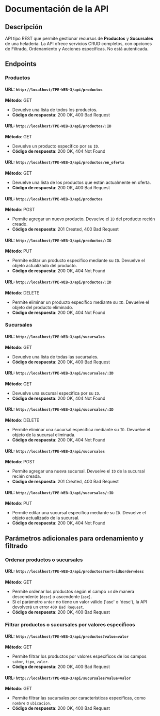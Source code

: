 # Documentación de la API

## Descripción

API tipo REST que permite gestionar recursos de **Productos** y **Sucursales** de una heladería. La API ofrece servicios CRUD completos, con opciones de Filtrado, Ordenamiento y Acciones específicas. No está autenticada.

## Endpoints

### Productos

#### URL: `http://localhost/TPE-WEB-3/api/productos`

**Método**: GET

- Devuelve una lista de todos los productos.
- **Código de respuesta**: 200 OK, 400 Bad Request

#### URL: `http://localhost/TPE-WEB-3/api/productos/:ID`

**Método**: GET

- Devuelve un producto específico por su `ID`.
- **Código de respuesta**: 200 OK, 404 Not Found

#### URL: `http://localhost/TPE-WEB-3/api/productos/en_oferta`

**Método**: GET

- Devuelve una lista de los productos que están actualmente en oferta.
- **Código de respuesta**: 200 OK, 400 Bad Request

#### URL: `http://localhost/TPE-WEB-3/api/productos`

**Método**: POST

- Permite agregar un nuevo producto. Devuelve el `ID` del producto recién creado.
- **Código de respuesta**: 201 Created, 400 Bad Request

#### URL: `http://localhost/TPE-WEB-3/api/productos/:ID`

**Método**: PUT

- Permite editar un producto específico mediante su `ID`. Devuelve el objeto actualizado del producto.
- **Código de respuesta**: 200 OK, 404 Not Found

#### URL: `http://localhost/TPE-WEB-3/api/productos/:ID`

**Método**: DELETE

- Permite eliminar un producto específico mediante su `ID`. Devuelve el objeto del producto eliminado.
- **Código de respuesta**: 200 OK, 404 Not Found

### Sucursales

#### URL: `http://localhost/TPE-WEB-3/api/sucursales`

**Método**: GET

- Devuelve una lista de todas las sucursales.
- **Código de respuesta**: 200 OK, 400 Bad Request

#### URL: `http://localhost/TPE-WEB-3/api/sucursales/:ID`

**Método**: GET

- Devuelve una sucursal específica por su `ID`.
- **Código de respuesta**: 200 OK, 404 Not Found

#### URL: `http://localhost/TPE-WEB-3/api/sucursales/:ID`

**Método**: DELETE

- Permite eliminar una sucursal específica mediante su `ID`. Devuelve el objeto de la sucursal eliminada.
- **Código de respuesta**: 200 OK, 404 Not Found

#### URL: `http://localhost/TPE-WEB-3/api/sucursales`

**Método**: POST

- Permite agregar una nueva sucursal. Devuelve el `ID` de la sucursal recién creada.
- **Código de respuesta**: 201 Created, 400 Bad Request

#### URL: `http://localhost/TPE-WEB-3/api/sucursales/:ID`

**Método**: PUT

- Permite editar una sucursal específica mediante su `ID`. Devuelve el objeto actualizado de la sucursal.
- **Código de respuesta**: 200 OK, 404 Not Found

## Parámetros adicionales para ordenamiento y filtrado

### Ordenar productos o sucursales

#### URL: `http://localhost/TPE-WEB-3/api/productos?sort=id&order=desc`

**Método**: GET

- Permite ordenar los productos según el campo `id` de manera descendente (`desc`) o ascendente (`asc`).
- Si el parámetro `order` no tiene un valor válido ('asc' o 'desc'), la API devolverá un error `400 Bad Request`.
- **Código de respuesta**: 200 OK, 400 Bad Request

### Filtrar productos o sucursales por valores específicos

#### URL: `http://localhost/TPE-WEB-3/api/productos?value=valor`

**Método**: GET

- Permite filtrar los productos por valores específicos de los campos `sabor`, `tipo`, `valor`.
- **Código de respuesta**: 200 OK, 400 Bad Request

#### URL: `http://localhost/TPE-WEB-3/api/sucursales?value=valor`

**Método**: GET

- Permite filtrar las sucursales por características específicas, como `nombre` o `ubicacion`.
- **Código de respuesta**: 200 OK, 400 Bad Request
